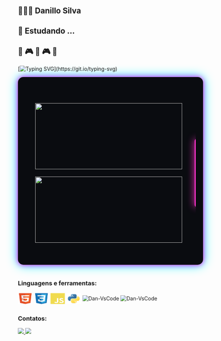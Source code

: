 ## 👩🏻‍💻 Danillo Silva
## 🌱 Estudando ...
## 🎲 🎮 🎲 🎮 🎲 

[![Typing SVG](https://readme-typing-svg.herokuapp.com/?color=00ff99&size=35&center=true&vCenter=true&width=1000&lines=Olá,+meu+nome+é+Danillo!+Tenho+22+anos,+Estudo+T.I;Atuo+na+área+de+tecnologia+e+sou+um+entusiasta.;Seja+Bem-Vindo+ao+meu+GitHub!)](https://git.io/typing-svg)



<div align="center" style="background-color:#0A0C10; padding: 20px; border-radius: 15px; max-width: 900px; margin: auto; box-shadow: 0 0 15px #FF00FF, 0 0 30px #00FFFF;">
  
  <h2 style="color: #FF66CC; font-family: 'Segoe UI', Tahoma, Geneva, Verdana, sans-serif;">
  </h2>
  <table width="100%" style="border-collapse: separate; border-spacing: 20px;">
    <tr>
      <td style="vertical-align: top;">
        <a href="https://github.com/DanilloMsilva" style="text-decoration: none;">
          
   <img height="180px" width="400px" src="https://github-readme-stats.vercel.app/api?username=DanilloMsilva&theme=dark&show_icons=true&hide_border=false&count_private=true&include_all_commits=true&locale=pt-br"/>
   </a><br><br>
   <img height="180px" width="400px" src="https://github-readme-stats.vercel.app/api/top-langs/?username=DanilloMsilva&theme=dark&layout=compact&custom_title=Tecnologias&langs_count=9"/>
      </td> 
      <td align="center" style="vertical-align: middle;">
        <img src="fotoreadme.png" alt="Minha Foto" height="180px" style="border: 3px solid #FF33CC; border-radius: 15px; box-shadow: 0 0 20px #FF33CC;" />
       </td>
   </tr>
  </table>
</div>


<div style="display: inline_block"><br>
<h3 align="left">Linguagens e ferramentas:</h3>
  <img align="center" alt="Dan-HTML" height="30" width="40" src="https://raw.githubusercontent.com/devicons/devicon/master/icons/html5/html5-original.svg">
  <img align="center" alt="Dan-CSS" height="30" width="40" src="https://raw.githubusercontent.com/devicons/devicon/master/icons/css3/css3-original.svg">
  <img align="center" alt="Dan-Js" height="30" width="40" src="https://raw.githubusercontent.com/devicons/devicon/master/icons/javascript/javascript-plain.svg">
  <img align="center" alt="Dan-Python" height="30" width="40" src="https://raw.githubusercontent.com/devicons/devicon/master/icons/python/python-original.svg">
  <img align="center" alt="Dan-VsCode" height="30" width="40" src="https://cdn.jsdelivr.net/gh/devicons/devicon@latest/icons/php/php-original.svg"/>
  <img align="center" alt="Dan-VsCode" height="30" width="40" src="https://cdn.jsdelivr.net/gh/devicons/devicon/icons/vscode/vscode-original.svg"/>
</div>

##

<div>

  <h3 align="left">Contatos:</h3>
   
<a href="https://mail.google.com/mail/?view=cm&to=danillosilvamacario2002@gmail.com" target="_blank">
  <img src="https://img.shields.io/badge/Gmail-D14836?style=for-the-badge&logo=gmail&logoColor=white">
</a>
<a href="https://www.linkedin.com/in/danillo-macário-da-silva-622b4a1b8/" target="_blank">
  <img src="https://img.shields.io/badge/-LinkedIn-%230077B5?style=for-the-badge&logo=linkedin&logoColor=white">
</a>


  

</div>

